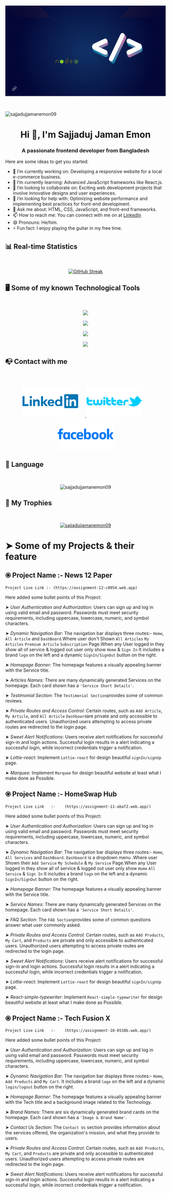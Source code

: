 
[![Sajjaduj Jaman Emon](https://raw.githubusercontent.com/sajjadujjamanemon09/sajjadujjamanemon09/main/Assets/BannerImage/mdsajja.gif "Here this link you reach me out")](https://www.linkedin.com/in/md-sajjaduj-jaman09)

<br/>
<p align="left"> <img src="https://komarev.com/ghpvc/?username=sajjadujjamanemon09&label=Profile%20views&color=0e75b6&style=flat" alt="sajjadujjamanemon09" /> </p>

 <h1 align="center">Hi 👋, I'm Sajjaduj Jaman Emon</h1>
<h3 align="center">A passionate frontend developer from Bangladesh</h3>





Here are some ideas to get you started:

- 🔭 I’m currently working on: Developing a responsive website for a local e-commerce business.
- 🌱 I’m currently learning: Advanced JavaScript frameworks like React.js.
- 👯 I’m looking to collaborate on: Exciting web development projects that involve innovative designs and user experiences.
- 🤔 I’m looking for help with: Optimizing website performance and implementing best practices for front-end development.
- 💬 Ask me about: HTML, CSS, JavaScript, and front-end frameworks.
- 📫 How to reach me: You can connect with me on at [LinkedIn](https://www.linkedin.com/in/md-sajjaduj-jaman09/)
- 😄 Pronouns: He/him.
- ⚡ Fun fact: I enjoy playing the guitar in my free time.



## 📊 Real-time Statistics
<br/>

<p align="center">
  <a href="https://git.io/streak-stats">
    <img src="https://github-readme-streak-stats.herokuapp.com?user=sajjadujjamanemon09&theme=transparent&date_format=M%20j%5B%2C%20Y%5D" alt="GitHub Streak">
  </a>
</p>


## 🖥️ Some of my known Technological Tools
<br/>

<p align="center">
  <a href="https://skillicons.dev">
    <img src="https://skillicons.dev/icons?i=html,css,js" />
  </a>
</p>
<p align="center">
  <a href="https://skillicons.dev">
    <img src="https://skillicons.dev/icons?i=materialui,mongodb,netlify,nextjs,nodejs" />
  </a>
</p>
<p align="center">
  <a href="https://skillicons.dev">
    <img src="https://skillicons.dev/icons?i=react,tailwind,vercel" />
  </a>
</p>
<p align="center">
  <a href="https://skillicons.dev">
    <img src="https://skillicons.dev/icons?i=vscode,vite" />
  </a>
</p>



## 📭 Contact with me
<br/>

<div align="center" style="margin-top: 20px;">
    <a href="https://www.linkedin.com/in/md-sajjaduj-jaman09/">
        <img style="margin-right: 20px;" height="100" src="https://raw.githubusercontent.com/sajjadujjamanemon09/sajjadujjamanemon09/main/Assets/SocialLogo/Linkedin-Logo.png" alt="LinkedIn Logo">
    </a>
    <a href="https://twitter.com/SajjadujEmon09">
        <img style="margin-right: 20px;" height="100" src="https://raw.githubusercontent.com/sajjadujjamanemon09/sajjadujjamanemon09/main/Assets/SocialLogo/Twitter-Logo-2010-2012.png" alt="Twitter Logo">
    </a>
    <a href="https://www.facebook.com/sajjadujjamanemon09/">
        <img width="" height="100" src="https://raw.githubusercontent.com/sajjadujjamanemon09/sajjadujjamanemon09/main/Assets/SocialLogo/Facebook-Logo.png" alt="Image 2">
    </a>

</div>




## 📖 Language
<br/>

<p align="center"><img align="center" src="https://github-readme-stats.vercel.app/api/top-langs?username=sajjadujjamanemon09&show_icons=true&locale=en&layout=compact" alt="sajjadujjamanemon09" /></p>


## 💎 My Trophies
<br/>

<p align="center"> <a href="https://github.com/ryo-ma/github-profile-trophy"><img src="https://github-profile-trophy.vercel.app/?username=sajjadujjamanemon09" alt="sajjadujjamanemon09" /></a> </p>



# ➤ Some of my Projects & their feature

## ⦿ Project Name :- News 12 Paper

    Project Live Link :- (https://assignment-12-c8954.web.app)

Here added some bullet points of this Project:

➤ _User Authentication and Authorization_: Users can sign up and log in using valid email and password.
Passwords must meet security requirements, including uppercase, lowercase, numeric, and symbol characters.

➤ _Dynamic Navigation Bar_: The navigation bar displays three routes:- `Home`, `All Article` and `DashBoard`.Where user don't Shown `All Articles` `My Articles` `Premium Article` `Subscription` Page.When any User logged in they show all of service & logged out user only show `Home` & `Sign In` It includes a brand `logo` on the left and a dynamic `SignIn/SignOut` button on the right.

➤ _Homepage Banner_: The homepage features a visually appealing banner with the Service title.

➤ _Articles Names_: There are many dynamically generated Services on the homepage.
Each card shown has a `'Service Short Details'`.

➤ _Testimonial Section_: The `Testimonial Section`provides some of common reviews.

➤ _Private Routes and Access Control_: Certain routes, such as `Add Article`, `My Article`, and `All Article` `Dashboard`are private and only accessible to authenticated users.
Unauthorized users attempting to access private routes are redirected to the login page.

➤ _Sweet Alert Notifications_: Users receive alert notifications for successful sign-in and login actions.
Successful login results in a alert indicating a successful login, while incorrect credentials trigger a notification.

➤ _Lottie-react_: Implement `Lottie-react` for design beautiful `signIn/signUp` page.

➤ _Marquee_: Implement `Marquee` for design beautiful website at least what I make done as Possible.



## ⦿ Project Name        :-    HomeSwap Hub      

    Project Live Link   :-    (https://assignment-11-abaf2.web.app/)



Here added some bullet points of this Project:

➤  *User Authentication and Authorization*: Users can sign up and log in using valid email and password.
        Passwords must meet security requirements, including uppercase, lowercase, numeric, and symbol characters.

➤  *Dynamic Navigation Bar*: The navigation bar displays three routes:- `Home`, `All Services` and `DashBoard`. `Dashboard` is a dropdown menu .Where user Shown their `Add Service` `My Schedule` & `My Service` Page.When any User logged in they show all of service & logged out user only show `Home` `All Service` & `Sign In` It includes a brand `logo` on the left and a dynamic `SignIn/SignOut` button on the right.

➤  *Homepage Banner*: The homepage features a visually appealing banner with the Service title.

➤  *Service Names*: There are many dynamically generated Services on the homepage.
        Each card shown has a `'Service Short Details'`.

➤  *FAQ Section*: The `FAQ Section`provides some of common questions answer what user commonly asked.

➤  *Private Routes and Access Control*: Certain routes, such as `Add Products`, `My Cart`, and `Products` are private and only accessible to authenticated users.
        Unauthorized users attempting to access private routes are redirected to the login page.

➤  *Sweet Alert Notifications*: Users receive alert notifications for successful sign-in and login actions.
        Successful login results in a alert indicating a successful login, while incorrect credentials trigger a notification.

➤  *Lottie-react*: Implement `Lottie-react` for design beautiful `signIn/signUp` page.

➤  *React-simple-typewriter*: Implement `React-simple-typewriter` for design beautiful website at least what I make done as Possible.
    


## ⦿ Project Name        :-    Tech Fusion X       

    Project Live Link   :-    (https://assignment-10-8538b.web.app/)



Here added some bullet points of this Project:

➤  *User Authentication and Authorization*: Users can sign up and log in using valid email and password.
        Passwords must meet security requirements, including uppercase, lowercase, numeric, and symbol characters.

➤  *Dynamic Navigation Bar*: The navigation bar displays three routes:- `Home`, `Add Products` and `My Cart`.
        It includes a brand `logo` on the left and a dynamic `login/logout` button on the right.

➤  *Homepage Banner*: The homepage features a visually appealing banner with the Tech title and a background image related to the Technology.

➤  *Brand Names*: There are six dynamically generated brand cards on the homepage.
        Each card shown has a `'Image & Brand Name'`.

➤  *Contact Us Section*: The `Contact Us` section provides information about the services offered, the organization's mission, and what they provide to users.

➤  *Private Routes and Access Control*: Certain routes, such as `Add Products`, `My Cart`, and `Products` are private and only accessible to authenticated users.
        Unauthorized users attempting to access private routes are redirected to the login page.

➤  *Sweet Alert Notifications*: Users receive alert notifications for successful sign-in and login actions.
        Successful login results in a alert indicating a successful login, while incorrect credentials trigger a notification.
    